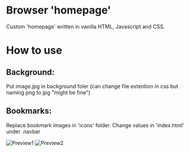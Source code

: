 # Browser 'homepage'
Custom 'homepage' written in vanilla HTML, Javascript and CSS.

# How to use
## Background: 
Put image.jpg in background foler (can change file extention in css but naming png to jpg "might be fine")
## Bookmarks: 
Replace bookmark images in 'icons' folder.
Change values in 'index.html' under .navbar

![Preview1](https://github.com/iDurpyDude12/homepage/assets/89787577/8e2b9fc4-c95a-4b38-aea5-7d3a51468eda)
![Preview2](https://github.com/iDurpyDude12/homepage/assets/89787577/596726c5-c43c-4954-b154-f8017b48d99a)
